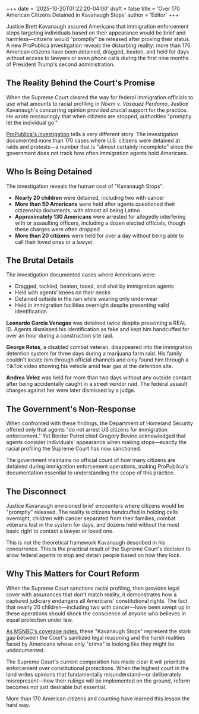 +++
date = '2025-10-20T01:22:20-04:00'
draft = false
title = 'Over 170 American Citizens Detained in Kavanaugh Stops'
author = 'Editor'
+++

Justice Brett Kavanaugh assured Americans that immigration enforcement stops targeting individuals based on their appearance would be brief and harmless—citizens would "promptly" be released after proving their status. A new ProPublica investigation reveals the disturbing reality: more than 170 American citizens have been detained, dragged, beaten, and held for days without access to lawyers or even phone calls during the first nine months of President Trump's second administration.

<!--more-->

## The Reality Behind the Court's Promise

When the Supreme Court cleared the way for federal immigration officials to use what amounts to racial profiling in *Noem v. Vasquez Perdomo*, Justice Kavanaugh's concurring opinion provided crucial support for the practice. He wrote reassuringly that when citizens are stopped, authorities "promptly let the individual go."

[ProPublica's investigation](https://www.propublica.org/article/immigration-dhs-american-citizens-arrested-detained-against-will) tells a very different story. The investigation documented more than 170 cases where U.S. citizens were detained at raids and protests—a number that is "almost certainly incomplete" since the government does not track how often immigration agents hold Americans.

## Who Is Being Detained

The investigation reveals the human cost of "Kavanaugh Stops":

- **Nearly 20 children** were detained, including two with cancer
- **More than 50 Americans** were held after agents questioned their citizenship documents, with almost all being Latino
- **Approximately 130 Americans** were arrested for allegedly interfering with or assaulting officers, including a dozen elected officials, though these charges were often dropped
- **More than 20 citizens** were held for over a day without being able to call their loved ones or a lawyer

## The Brutal Details

The investigation documented cases where Americans were:

- Dragged, tackled, beaten, tased, and shot by immigration agents
- Held with agents' knees on their necks
- Detained outside in the rain while wearing only underwear
- Held in immigration facilities overnight despite presenting valid identification

**Leonardo Garcia Venegas** was detained twice despite presenting a REAL ID. Agents dismissed his identification as fake and kept him handcuffed for over an hour during a construction site raid.

**George Retes**, a disabled combat veteran, disappeared into the immigration detention system for three days during a marijuana farm raid. His family couldn't locate him through official channels and only found him through a TikTok video showing his vehicle amid tear gas at the detention site.

**Andrea Velez** was held for more than two days without any outside contact after being accidentally caught in a street vendor raid. The federal assault charges against her were later dismissed by a judge.

## The Government's Non-Response

When confronted with these findings, the Department of Homeland Security offered only that agents "do not arrest US citizens for immigration enforcement." Yet Border Patrol chief Gregory Bovino acknowledged that agents consider individuals' appearance when making stops—exactly the racial profiling the Supreme Court has now sanctioned.

The government maintains no official count of how many citizens are detained during immigration enforcement operations, making ProPublica's documentation essential to understanding the scope of this practice.

## The Disconnect

Justice Kavanaugh envisioned brief encounters where citizens would be "promptly" released. The reality is citizens handcuffed in holding cells overnight, children with cancer separated from their families, combat veterans lost in the system for days, and dozens held without the most basic right to contact a lawyer or loved one.

This is not the theoretical framework Kavanaugh described in his concurrence. This is the practical result of the Supreme Court's decision to allow federal agents to stop and detain people based on how they look.

## Why This Matters for Court Reform

When the Supreme Court sanctions racial profiling, then provides legal cover with assurances that don't match reality, it demonstrates how a captured judiciary endangers all Americans' constitutional rights. The fact that nearly 20 children—including two with cancer—have been swept up in these operations should shock the conscience of anyone who believes in equal protection under law.

[As MSNBC's coverage notes](https://www.msnbc.com/rachel-maddow-show/maddowblog/kavanaugh-stops-american-citizens-ice-detention-rcna238194), these "Kavanaugh Stops" represent the stark gap between the Court's sanitized legal reasoning and the harsh realities faced by Americans whose only "crime" is looking like they might be undocumented.

The Supreme Court's current composition has made clear it will prioritize enforcement over constitutional protections. When the highest court in the land writes opinions that fundamentally misunderstand—or deliberately misrepresent—how their rulings will be implemented on the ground, reform becomes not just desirable but essential.

More than 170 American citizens and counting have learned this lesson the hard way.
